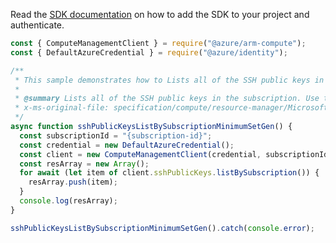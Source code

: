 Read the [SDK documentation](https://github.com/Azure/azure-sdk-for-js/blob/%40azure%2Farm-compute_17.3.1/sdk/compute/arm-compute/README.md) on how to add the SDK to your project and authenticate.

```javascript
const { ComputeManagementClient } = require("@azure/arm-compute");
const { DefaultAzureCredential } = require("@azure/identity");

/**
 * This sample demonstrates how to Lists all of the SSH public keys in the subscription. Use the nextLink property in the response to get the next page of SSH public keys.
 *
 * @summary Lists all of the SSH public keys in the subscription. Use the nextLink property in the response to get the next page of SSH public keys.
 * x-ms-original-file: specification/compute/resource-manager/Microsoft.Compute/stable/2021-11-01/examples/compute/SshPublicKeys_ListBySubscription_MinimumSet_Gen.json
 */
async function sshPublicKeysListBySubscriptionMinimumSetGen() {
  const subscriptionId = "{subscription-id}";
  const credential = new DefaultAzureCredential();
  const client = new ComputeManagementClient(credential, subscriptionId);
  const resArray = new Array();
  for await (let item of client.sshPublicKeys.listBySubscription()) {
    resArray.push(item);
  }
  console.log(resArray);
}

sshPublicKeysListBySubscriptionMinimumSetGen().catch(console.error);
```

